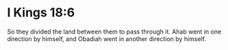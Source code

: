 # I Kings 18:6

So they divided the land between them to pass through it. Ahab went in one direction by himself, and Obadiah went in another direction by himself.
